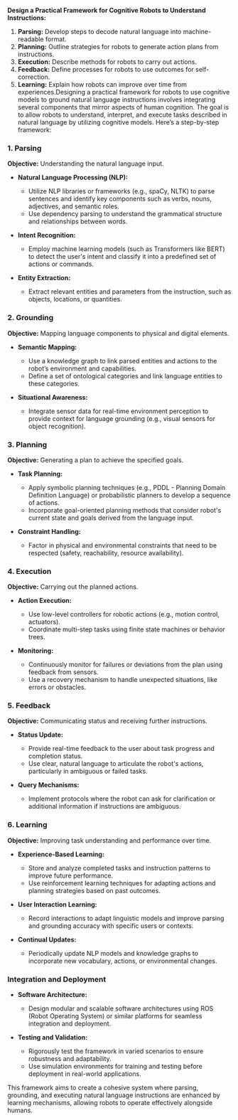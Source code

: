 **Design a Practical Framework for Cognitive Robots to Understand Instructions:**

1. **Parsing:** Develop steps to decode natural language into machine-readable format.
2. **Planning:** Outline strategies for robots to generate action plans from instructions.
3. **Execution:** Describe methods for robots to carry out actions.
4. **Feedback:** Define processes for robots to use outcomes for self-correction.
5. **Learning:** Explain how robots can improve over time from experiences.Designing a practical framework for robots to use cognitive models to ground natural language instructions involves integrating several components that mirror aspects of human cognition. The goal is to allow robots to understand, interpret, and execute tasks described in natural language by utilizing cognitive models. Here’s a step-by-step framework:

### 1. Parsing

**Objective:** Understanding the natural language input.

- **Natural Language Processing (NLP):**
  - Utilize NLP libraries or frameworks (e.g., spaCy, NLTK) to parse sentences and identify key components such as verbs, nouns, adjectives, and semantic roles.
  - Use dependency parsing to understand the grammatical structure and relationships between words.
  
- **Intent Recognition:**
  - Employ machine learning models (such as Transformers like BERT) to detect the user's intent and classify it into a predefined set of actions or commands.
  
- **Entity Extraction:**
  - Extract relevant entities and parameters from the instruction, such as objects, locations, or quantities.

### 2. Grounding

**Objective:** Mapping language components to physical and digital elements.

- **Semantic Mapping:**
  - Use a knowledge graph to link parsed entities and actions to the robot’s environment and capabilities.
  - Define a set of ontological categories and link language entities to these categories.

- **Situational Awareness:**
  - Integrate sensor data for real-time environment perception to provide context for language grounding (e.g., visual sensors for object recognition).

### 3. Planning

**Objective:** Generating a plan to achieve the specified goals.

- **Task Planning:**
  - Apply symbolic planning techniques (e.g., PDDL - Planning Domain Definition Language) or probabilistic planners to develop a sequence of actions.
  - Incorporate goal-oriented planning methods that consider robot's current state and goals derived from the language input.

- **Constraint Handling:**
  - Factor in physical and environmental constraints that need to be respected (safety, reachability, resource availability).

### 4. Execution

**Objective:** Carrying out the planned actions.

- **Action Execution:**
  - Use low-level controllers for robotic actions (e.g., motion control, actuators).
  - Coordinate multi-step tasks using finite state machines or behavior trees.

- **Monitoring:**
  - Continuously monitor for failures or deviations from the plan using feedback from sensors.
  - Use a recovery mechanism to handle unexpected situations, like errors or obstacles.

### 5. Feedback

**Objective:** Communicating status and receiving further instructions.

- **Status Update:**
  - Provide real-time feedback to the user about task progress and completion status.
  - Use clear, natural language to articulate the robot's actions, particularly in ambiguous or failed tasks.

- **Query Mechanisms:**
  - Implement protocols where the robot can ask for clarification or additional information if instructions are ambiguous.

### 6. Learning

**Objective:** Improving task understanding and performance over time.

- **Experience-Based Learning:**
  - Store and analyze completed tasks and instruction patterns to improve future performance.
  - Use reinforcement learning techniques for adapting actions and planning strategies based on past outcomes.

- **User Interaction Learning:**
  - Record interactions to adapt linguistic models and improve parsing and grounding accuracy with specific users or contexts.

- **Continual Updates:**
  - Periodically update NLP models and knowledge graphs to incorporate new vocabulary, actions, or environmental changes.

### Integration and Deployment

- **Software Architecture:**
  - Design modular and scalable software architectures using ROS (Robot Operating System) or similar platforms for seamless integration and deployment.
  
- **Testing and Validation:**
  - Rigorously test the framework in varied scenarios to ensure robustness and adaptability.
  - Use simulation environments for training and testing before deployment in real-world applications.

This framework aims to create a cohesive system where parsing, grounding, and executing natural language instructions are enhanced by learning mechanisms, allowing robots to operate effectively alongside humans.